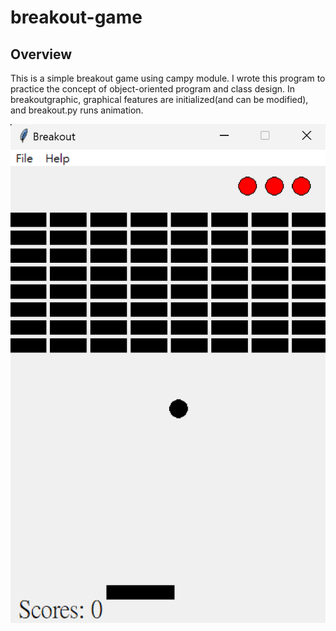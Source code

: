 # breakout-game
## Overview
This is a simple breakout game using campy module. I wrote this program to practice the concept of object-oriented program and class design.
In breakoutgraphic, graphical features are initialized(and can be modified), and breakout.py runs animation. 

![image](https://github.com/Evian-Chen/breakout-game/blob/main/breakout.png) 
